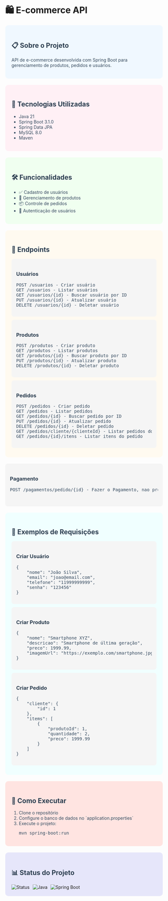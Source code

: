 # 🛍️ E-commerce API

<div style="background-color: #f0f8ff; padding: 20px; border-radius: 10px; margin: 20px 0;">
  <h2 style="color: #2c3e50;">📋 Sobre o Projeto</h2>
  <p style="color: #34495e;">API de e-commerce desenvolvida com Spring Boot para gerenciamento de produtos, pedidos e usuários.</p>
</div>

<div style="background-color: #fff0f5; padding: 20px; border-radius: 10px; margin: 20px 0;">
  <h2 style="color: #2c3e50;">🚀 Tecnologias Utilizadas</h2>
  <ul style="color: #34495e;">
    <li>Java 21</li>
    <li>Spring Boot 3.1.0</li>
    <li>Spring Data JPA</li>
    <li>MySQL 8.0</li>
    <li>Maven</li>
  </ul>
</div>

<div style="background-color: #f0fff0; padding: 20px; border-radius: 10px; margin: 20px 0;">
  <h2 style="color: #2c3e50;">🛠️ Funcionalidades</h2>
  <ul style="color: #34495e;">
    <li>✅ Cadastro de usuários</li>
    <li>🛒 Gerenciamento de produtos</li>
    <li>📦 Controle de pedidos</li>
    <li>🔐 Autenticação de usuários</li>
  </ul>
</div>

<div style="background-color: #fffaf0; padding: 20px; border-radius: 10px; margin: 20px 0;">
  <h2 style="color: #2c3e50;">📝 Endpoints</h2>
  
  <div style="background-color: #f5f5f5; padding: 15px; border-radius: 8px; margin: 10px 0;">
    <h3 style="color: #2c3e50;">Usuários</h3>
    <pre style="color: #34495e;">
POST /usuarios - Criar usuário
GET /usuarios - Listar usuários
GET /usuarios/{id} - Buscar usuário por ID
PUT /usuarios/{id} - Atualizar usuário
DELETE /usuarios/{id} - Deletar usuário</pre>
  </div>

  <div style="background-color: #f5f5f5; padding: 15px; border-radius: 8px; margin: 10px 0;">
    <h3 style="color: #2c3e50;">Produtos</h3>
    <pre style="color: #34495e;">
POST /produtos - Criar produto
GET /produtos - Listar produtos
GET /produtos/{id} - Buscar produto por ID
PUT /produtos/{id} - Atualizar produto
DELETE /produtos/{id} - Deletar produto</pre>
  </div>

  <div style="background-color: #f5f5f5; padding: 15px; border-radius: 8px; margin: 10px 0;">
    <h3 style="color: #2c3e50;">Pedidos</h3>
    <pre style="color: #34495e;">
POST /pedidos - Criar pedido
GET /pedidos - Listar pedidos
GET /pedidos/{id} - Buscar pedido por ID
PUT /pedidos/{id} - Atualizar pedido
DELETE /pedidos/{id} - Deletar pedido
GET /pedidos/cliente/{clienteId} - Listar pedidos do cliente
GET /pedidos/{id}/itens - Listar itens do pedido</pre>
  </div>
</div>

 <div style="background-color: #f5f5f5; padding: 15px; border-radius: 8px; margin: 10px 0;">
    <h3 style="color: #2c3e50;">Pagamento</h3>
    <pre style="color: #34495e;">
POST /pagamentos/pedido/{id} - Fazer o Pagamento, nao precisa de corpo
  </div>
</div>

<div style="background-color: #f0ffff; padding: 20px; border-radius: 10px; margin: 20px 0;">
  <h2 style="color: #2c3e50;">🎨 Exemplos de Requisições</h2>
  
  <div style="background-color: #f5f5f5; padding: 15px; border-radius: 8px; margin: 10px 0;">
    <h3 style="color: #2c3e50;">Criar Usuário</h3>
    <pre style="color: #34495e;">
{
    "nome": "João Silva",
    "email": "joao@email.com",
    "telefone": "11999999999",
    "senha": "123456"
}</pre>
  </div>

  <div style="background-color: #f5f5f5; padding: 15px; border-radius: 8px; margin: 10px 0;">
    <h3 style="color: #2c3e50;">Criar Produto</h3>
    <pre style="color: #34495e;">
{
    "nome": "Smartphone XYZ",
    "descricao": "Smartphone de última geração",
    "preco": 1999.99,
    "imagemUrl": "https://exemplo.com/smartphone.jpg"
}</pre>
  </div>

  <div style="background-color: #f5f5f5; padding: 15px; border-radius: 8px; margin: 10px 0;">
    <h3 style="color: #2c3e50;">Criar Pedido</h3>
    <pre style="color: #34495e;">
{
    "cliente": {
        "id": 1
    },
    "items": [
        {
            "produtoId": 1,
            "quantidade": 2,
            "preco": 1999.99
        }
    ]
}</pre>
  </div>
</div>

<div style="background-color: #ffe4e1; padding: 20px; border-radius: 10px; margin: 20px 0;">
  <h2 style="color: #2c3e50;">🚀 Como Executar</h2>
  <ol style="color: #34495e;">
    <li>Clone o repositório</li>
    <li>Configure o banco de dados no `application.properties`</li>
    <li>Execute o projeto:
      <pre>mvn spring-boot:run</pre>
    </li>
  </ol>
</div>

<div style="background-color: #e6e6fa; padding: 20px; border-radius: 10px; margin: 20px 0;">
  <h2 style="color: #2c3e50;">📊 Status do Projeto</h2>
  <div style="display: flex; gap: 10px;">
    <img src="https://img.shields.io/badge/Status-Em%20Desenvolvimento-yellow" alt="Status">
    <img src="https://img.shields.io/badge/Java-21-blue" alt="Java">
    <img src="https://img.shields.io/badge/Spring%20Boot-3.1.0-green" alt="Spring Boot">
  </div>
</div>



